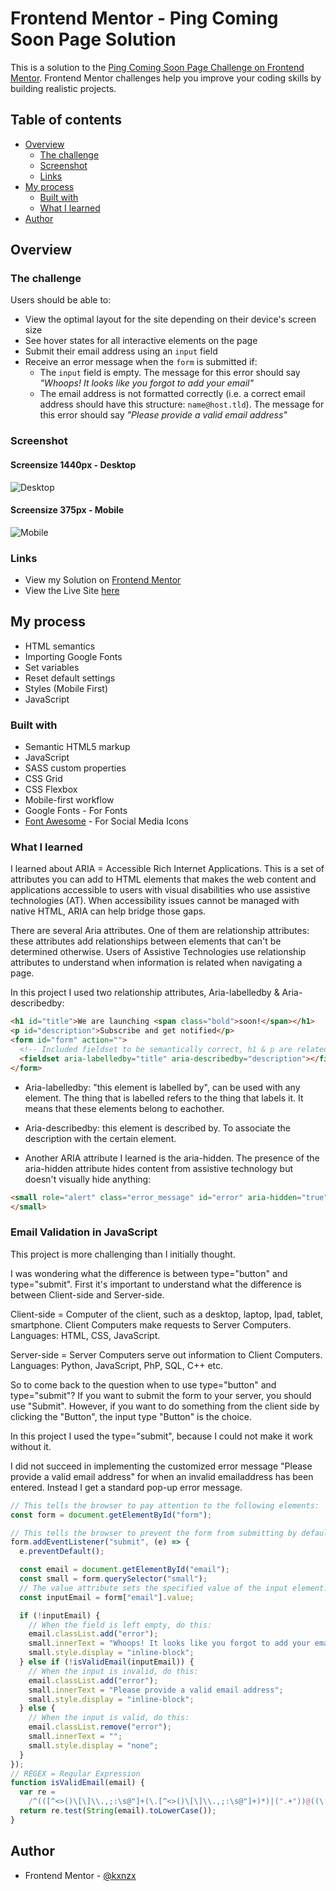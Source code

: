 # Frontend Mentor - Ping Coming Soon Page Solution

This is a solution to the [Ping Coming Soon Page Challenge on Frontend Mentor](https://www.frontendmentor.io/challenges/ping-single-column-coming-soon-page-5cadd051fec04111f7b848da). Frontend Mentor challenges help you improve your coding skills by building realistic projects.

## Table of contents

- [Overview](#overview)
  - [The challenge](#the-challenge)
  - [Screenshot](#screenshot)
  - [Links](#links)
- [My process](#my-process)
  - [Built with](#built-with)
  - [What I learned](#what-i-learned)
- [Author](#author)

## Overview

### The challenge

Users should be able to:

- View the optimal layout for the site depending on their device's screen size
- See hover states for all interactive elements on the page
- Submit their email address using an `input` field
- Receive an error message when the `form` is submitted if:
  - The `input` field is empty. The message for this error should say _"Whoops! It looks like you forgot to add your email"_
  - The email address is not formatted correctly (i.e. a correct email address should have this structure: `name@host.tld`). The message for this error should say _"Please provide a valid email address"_

### Screenshot

#### Screensize 1440px - Desktop

![Desktop](images/Desktop.gif)

#### Screensize 375px - Mobile

![Mobile](images/Mobile.gif)

### Links

- View my Solution on [Frontend Mentor](https://www.frontendmentor.io/solutions/email-validation-form-with-vanilla-html-css-and-javascript-5diVRcbR_u)
- View the Live Site [here](https://kxnzx.github.io/coming-soon-page/)

## My process

- HTML semantics
- Importing Google Fonts
- Set variables
- Reset default settings
- Styles (Mobile First)
- JavaScript

### Built with

- Semantic HTML5 markup
- JavaScript
- SASS custom properties
- CSS Grid
- CSS Flexbox
- Mobile-first workflow
- Google Fonts - For Fonts
- [Font Awesome](https://fontawesome.com/) - For Social Media Icons

### What I learned

I learned about ARIA = Accessible Rich Internet Applications. This is a set of attributes you can add to HTML elements that makes the web content and applications accessible to users with visual disabilities who use assistive technologies (AT). When accessibility issues cannot be managed with native HTML, ARIA can help bridge those gaps.

There are several Aria attributes. One of them are relationship attributes: these attributes add relationships between elements that can't be determined otherwise. Users of Assistive Technologies use relationship attributes to understand when information is related when navigating a page.

In this project I used two relationship attributes, Aria-labelledby & Aria-describedby:

```html
<h1 id="title">We are launching <span class="bold">soon!</span></h1>
<p id="description">Subscribe and get notified</p>
<form id="form" action="">
  <!-- Included fieldset to be semantically correct, h1 & p are related via aria -->
  <fieldset aria-labelledby="title" aria-describedby="description"></fieldset>
</form>
```

- Aria-labelledby: "this element is labelled by", can be used with any element. The thing that is labelled refers to the thing that labels it. It means that these elements belong to eachother.

- Aria-describedby: this element is described by. To associate the description with the certain element.

- Another ARIA attribute I learned is the aria-hidden. The presence of the aria-hidden attribute hides content from assistive technology but doesn't visually hide anything:

```html
<small role="alert" class="error_message" id="error" aria-hidden="true">
</small>
```

### Email Validation in JavaScript

This project is more challenging than I initially thought.

I was wondering what the difference is between type="button" and type="submit". First it's important to understand what the difference is between Client-side and Server-side.

Client-side = Computer of the client, such as a desktop, laptop, Ipad, tablet, smartphone. Client Computers make requests to Server Computers. Languages: HTML, CSS, JavaScript.

Server-side = Server Computers serve out information to Client Computers. Languages: Python, JavaScript, PhP, SQL, C++ etc.

So to come back to the question when to use type="button" and type="submit"? If you want to submit the form to your server, you should use "Submit". However, if you want to do something from the client side by clicking the "Button", the input type "Button" is the choice.

In this project I used the type="submit", because I could not make it work without it.

I did not succeed in implementing the customized error message "Please provide a valid email address" for when an invalid emailaddress has been entered. Instead I get a standard pop-up error message.

```js
// This tells the browser to pay attention to the following elements:
const form = document.getElementById("form");

// This tells the browser to prevent the form from submitting by default:
form.addEventListener("submit", (e) => {
  e.preventDefault();

  const email = document.getElementById("email");
  const small = form.querySelector("small");
  // The value attribute sets the specified value of the input element:
  const inputEmail = form["email"].value;

  if (!inputEmail) {
    // When the field is left empty, do this:
    email.classList.add("error");
    small.innerText = "Whoops! It looks like you forgot to add your email";
    small.style.display = "inline-block";
  } else if (!isValidEmail(inputEmail)) {
    // When the input is invalid, do this:
    email.classList.add("error");
    small.innerText = "Please provide a valid email address";
    small.style.display = "inline-block";
  } else {
    // When the input is valid, do this:
    email.classList.remove("error");
    small.innerText = "";
    small.style.display = "none";
  }
});
// REGEX = Regular Expression
function isValidEmail(email) {
  var re =
    /^(([^<>()\[\]\\.,;:\s@"]+(\.[^<>()\[\]\\.,;:\s@"]+)*)|(".+"))@((\[[0-9]{1,3}\.[0-9]{1,3}\.[0-9]{1,3}\.[0-9]{1,3}\])|(([a-zA-Z\-0-9]+\.)+[a-zA-Z]{2,}))$/;
  return re.test(String(email).toLowerCase());
}
```

## Author

- Frontend Mentor - [@kxnzx](https://www.frontendmentor.io/profile/kxnzx)
